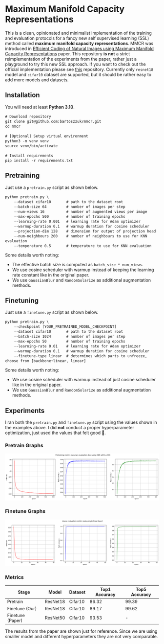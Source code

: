 # Maximum Manifold Capacity Representations

This is a clean, opinionated and minimalist implementation of the training and evaluation protocols for a fancy new
self supervised learning (SSL) method called **maximum manifold capacity representations**. MMCR was introduced
in [Efficient Coding of Natural Images using Maximum Manifold Capacity Representations](https://openreview.net/pdf?id=og9V7NgOrQ)
paper. This repository **is not** a strict reimplementation of the experiments from the paper, rather just a playground
to try this
new SSL approach. If you want to check out the official implementation please
see [this](https://github.com/ThomasYerxa/mmcr/) repository.
Currently only `resnet18` model and `cifar10` dataset are supported, but it should be rather easy to add
more models and datasets.

## Installation

You will need at least **Python 3.10**.

```
# Download repository
git clone git@github.com:bartoszzuk/mmcr.git
cd mmcr

# [Optional] Setup virtual environment
python3 -m venv venv
source venv/bin/activate

# Install requirements
pip install -r requirements.txt
```

## Pretraining

Just use a `pretrain.py` script as shown below.

```
python pretrain.py \
    --dataset cifar10       # path to the dataset root
    --batch-size 64         # number of images per step
    --num-views 16          # number of augmented views per image
    --max-epochs 500        # number of training epochs
    --learning-rate 0.001   # learning rate for Adam optimizer
    --warmup-duration 0.1   # warmup duration for cosine scheduler
    --projection-dim 128    # dimension for output of projection head
    --num-neighbours 200    # number of neighbours to use for KNN evaluation
    --temperature 0.5       # temperature to use for KNN evaluation
```

Some details worth noting:

- The effective batch size is computed as `batch_size * num_views`.
- We use cosine scheduler with warmup instead of keeping the learning rate constant like in the original paper.
- We use `GaussianBlur` and `RandomSolarize` as additional augmentation methods.

## Finetuning

Just use a `finetune.py` script as shown below.

```
python pretrain.py \
    --checkpoint [YOUR_PRETRAINED_MODEL_CHECKPOINT]
    --dataset cifar10       # path to the dataset root
    --batch-size 1024       # number of images per step
    --max-epochs 50         # number of training epochs
    --learning-rate 0.01    # learning rate for Adam optimizer
    --warmup-duration 0.1   # warmup duration for cosine scheduler
    --finetune-type linear  # determines which parts to unfreeze, choose from [backbone+linear, linear]
```

Some details worth noting:

- We use cosine scheduler with warmup instead of just cosine scheduler like in the original paper.
- We use `GaussianBlur` and `RandomSolarize` as additional augmentation methods.

## Experiments

I ran both the `pretrain.py` and `finetune.py` script using the values shown in the examples above. I did **not**
conduct a proper hyperparameter optimization, just used the values that felt good :grimacing:.

### Pretrain Graphs

![pretrain-metrics](figures/pretrain.png)

### Finetune Graphs

![finetune-metrics](figures/finetune.png)

### Metrics

| Stage            | Model    | Dataset | Top1 Accuracy | Top5 Accuracy |
|------------------|----------|---------|---------------|---------------|
| Pretrain         | ResNet18 | Cifar10 | 86.32         | 99.39         |
| Finetune (Our)   | ResNet18 | Cifar10 | 89.17         | 99.62         |
| Finetune (Paper) | ResNet50 | Cifar10 | 93.53         | -             |

The results from the paper are shown just for reference. Since we are using smaller
model and different hyperparameters they are not very comparable.




